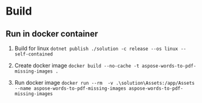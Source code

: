 # Build

## Run in docker container

1. Build for linux
   `dotnet publish ./solution -c release --os linux --self-contained`

2. Create docker image
   `docker build --no-cache -t aspose-words-to-pdf-missing-images .`

3. Run docker image
   `docker run --rm  -v .\solution\Assets:/app/Assets --name aspose-words-to-pdf-missing-images aspose-words-to-pdf-missing-images`
 